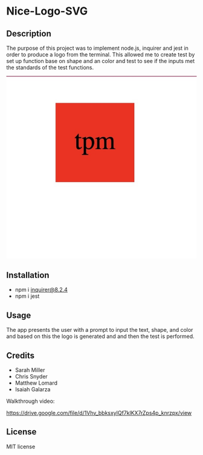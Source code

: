 # Nice-Logo-SVG

## Description
The purpose of this project was to implement node.js, inquirer and jest in order to produce a logo from the terminal. This allowed me to create test by set up function base on shape and an color and test to see if the inputs met the standards of the test functions.

![Logo Images](Image%204-12-23%20at%2012.10%20PM.jpg)

## Installation
- npm i inquirer@8.2.4
- npm i jest

## Usage
The app presents the user with a prompt to input the text, shape, and color and based on this the logo is generated and and then the test is performed.

## Credits
- Sarah Miller
- Chris Snyder
- Matthew Lomard
- Isaiah Galarza

Walkthrough video:

https://drive.google.com/file/d/1Vhv_bbksxylQf7klKX7rZps4p_knrzpx/view

## License 
MIT license
